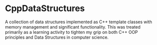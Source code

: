 # CppDataStructures

A collection of data structures implemented as C++ template classes
with memory management and significant functionality.
This was treated primarily as a learning activity to tighten my grip on both C++ OOP
principles and Data Structures in computer science.
